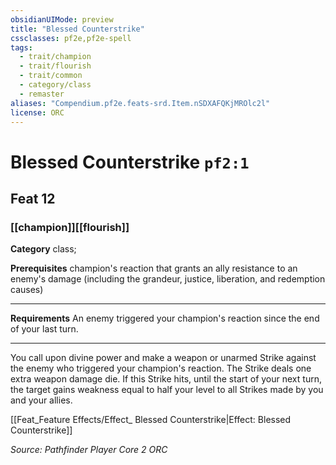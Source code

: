 ```yaml
---
obsidianUIMode: preview
title: "Blessed Counterstrike"
cssclasses: pf2e,pf2e-spell
tags:
  - trait/champion
  - trait/flourish
  - trait/common
  - category/class
  - remaster
aliases: "Compendium.pf2e.feats-srd.Item.nSDXAFQKjMROlc2l"
license: ORC
---
```

# Blessed Counterstrike `pf2:1`
## Feat 12
### [[champion]][[flourish]]

**Category** class; 



**Prerequisites** champion's reaction that grants an ally resistance to an enemy's damage (including the grandeur, justice, liberation, and redemption causes)
* * *
**Requirements** An enemy triggered your champion's reaction since the end of your last turn.

* * *

You call upon divine power and make a weapon or unarmed Strike against the enemy who triggered your champion's reaction. The Strike deals one extra weapon damage die. If this Strike hits, until the start of your next turn, the target gains weakness equal to half your level to all Strikes made by you and your allies.

[[Feat_Feature Effects/Effect_ Blessed Counterstrike|Effect: Blessed Counterstrike]]

*Source: Pathfinder Player Core 2*
*ORC*